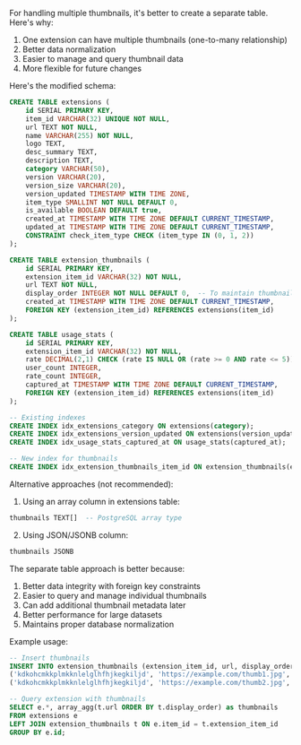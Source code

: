 

For handling multiple thumbnails, it's better to create a separate table. Here's why:
1. One extension can have multiple thumbnails (one-to-many relationship)
2. Better data normalization
3. Easier to manage and query thumbnail data
4. More flexible for future changes

Here's the modified schema:

```sql:data_processor/sql/table.sql
CREATE TABLE extensions (
    id SERIAL PRIMARY KEY,
    item_id VARCHAR(32) UNIQUE NOT NULL,
    url TEXT NOT NULL,
    name VARCHAR(255) NOT NULL,
    logo TEXT,
    desc_summary TEXT,
    description TEXT,
    category VARCHAR(50),
    version VARCHAR(20),
    version_size VARCHAR(20),
    version_updated TIMESTAMP WITH TIME ZONE,
    item_type SMALLINT NOT NULL DEFAULT 0,
    is_available BOOLEAN DEFAULT true,
    created_at TIMESTAMP WITH TIME ZONE DEFAULT CURRENT_TIMESTAMP,
    updated_at TIMESTAMP WITH TIME ZONE DEFAULT CURRENT_TIMESTAMP,
    CONSTRAINT check_item_type CHECK (item_type IN (0, 1, 2))
);

CREATE TABLE extension_thumbnails (
    id SERIAL PRIMARY KEY,
    extension_item_id VARCHAR(32) NOT NULL,
    url TEXT NOT NULL,
    display_order INTEGER NOT NULL DEFAULT 0,  -- To maintain thumbnail order
    created_at TIMESTAMP WITH TIME ZONE DEFAULT CURRENT_TIMESTAMP,
    FOREIGN KEY (extension_item_id) REFERENCES extensions(item_id)
);

CREATE TABLE usage_stats (
    id SERIAL PRIMARY KEY,
    extension_item_id VARCHAR(32) NOT NULL,
    rate DECIMAL(2,1) CHECK (rate IS NULL OR (rate >= 0 AND rate <= 5)),
    user_count INTEGER,
    rate_count INTEGER,
    captured_at TIMESTAMP WITH TIME ZONE DEFAULT CURRENT_TIMESTAMP,
    FOREIGN KEY (extension_item_id) REFERENCES extensions(item_id)
);

-- Existing indexes
CREATE INDEX idx_extensions_category ON extensions(category);
CREATE INDEX idx_extensions_version_updated ON extensions(version_updated);
CREATE INDEX idx_usage_stats_captured_at ON usage_stats(captured_at);

-- New index for thumbnails
CREATE INDEX idx_extension_thumbnails_item_id ON extension_thumbnails(extension_item_id);
```

Alternative approaches (not recommended):
1. Using an array column in extensions table:
```sql
thumbnails TEXT[]  -- PostgreSQL array type
```
2. Using JSON/JSONB column:
```sql
thumbnails JSONB
```

The separate table approach is better because:
1. Better data integrity with foreign key constraints
2. Easier to query and manage individual thumbnails
3. Can add additional thumbnail metadata later
4. Better performance for large datasets
5. Maintains proper database normalization

Example usage:
```sql
-- Insert thumbnails
INSERT INTO extension_thumbnails (extension_item_id, url, display_order) VALUES
('kdkohcmkkplmkknlelglhfhjkegkiljd', 'https://example.com/thumb1.jpg', 0),
('kdkohcmkkplmkknlelglhfhjkegkiljd', 'https://example.com/thumb2.jpg', 1);

-- Query extension with thumbnails
SELECT e.*, array_agg(t.url ORDER BY t.display_order) as thumbnails
FROM extensions e
LEFT JOIN extension_thumbnails t ON e.item_id = t.extension_item_id
GROUP BY e.id;
```